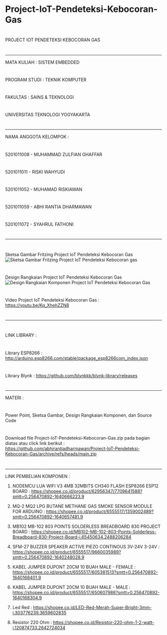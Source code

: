 # Project-IoT-Pendeteksi-Kebocoran-Gas
#
PROJECT IOT PENDETEKSI KEBOCORAN GAS
#
------------------------------------
MATA KULIAH            : SISTEM EMBEDDED   
#
PROGRAM STUDI          : TEKNIK KOMPUTER
#
FAKULTAS               : SAINS & TEKNOLOGI
#
UNIVERSITAS TEKNOLOGI YOGYAKARTA
#
#
------------------------------------
NAMA ANGGOTA KELOMPOK :
#
5201011008 - MUHAMMAD ZULFIAN GHAFFAR
#
5201011011 - RISKI WAHYUDI
#
5201011052 - MUHAMAD RISKIAWAN
#
5201011059 - ABHI RANTIA DHARMAWAN
#
5201011072 - SYAHRUL FATHONI
#
#
------------------------------------
#
Sketsa Gambar Fritzing Project IoT Pendeteksi Kebocoran Gas
![Sketsa Gambar Fritzing Project IoT Pendeteksi Kebocoran gas](https://user-images.githubusercontent.com/95741394/148487473-8021986b-7176-4db0-a1a0-c98e23f74871.png)
#
Design Rangkaian Project IoT Pendeteksi Kebocoran Gas
![Design Rangkaian Komponen Project IoT Pendeteksi Kebocoran Gas](https://user-images.githubusercontent.com/95741394/148487467-fc41add4-bd83-4418-8d3c-b960c579c5c3.jpeg)
#
Video Project IoT Pendeteksi Kebocoran Gas : https://youtu.be/Kq_XhehZZN8
#
#
------------------------------------
#
LINK LIBRARY :
#
Library ESP8266 : http://arduino.esp8266.com/stable/package_esp8266com_index.json
#
Library Blynk : https://github.com/blynkkk/blynk-library/releases
#
#
------------------------------------
MATERI :
#
Power Point, Sketsa Gambar, Design Rangkaian Komponen, dan Source Code
#
Download file Project-IoT-Pendeteksi-Kebocoran-Gas.zip pada bagian diatas atau click link berikut : 
https://github.com/abhirantiadharmawan/Project-IoT-Pendeteksi-Kebocoran-Gas/archive/refs/heads/main.zip
#
#
------------------------------------
LINK PEMBELIAN KOMPONEN :
1. NODEMCU LUA WIFI V3 4MB 32MBITS CH340 FLASH ESP8266 ESP12 BOARD :
https://shopee.co.id/product/62956347/7709641588?smtt=0.256470892-1640666223.9

2. MQ-2 MQ2 LPG BUTANE METHANE GAS SMOKE SENSOR MODULE FOR ARDUINO :
https://shopee.co.id/product/6555517/1359002489?smtt=0.256470892-1640657481.9

3. MB102 MB-102 803 POINTS SOLDERLESS BREADBOARD 830 PROJECT BOARD : 
https://shopee.co.id/MB102-MB-102-803-Points-Solderless-Breadboard-830-Project-Board-i.65450634.2488206284

4. SFM-27 BUZZER SPEAKER ACTIVE PIEZO CONTINOUS 3V-24V 3-24V :
https://shopee.co.id/product/6555517/9660035989?smtt=0.256470892-1640248028.9

5. KABEL JUMPER DUPONT 20CM 10 BUAH MALE - FEMALE :
https://shopee.co.id/product/6555517/605381513?smtt=0.256470892-1640168401.9

6. KABEL JUMPER DUPONT 20CM 10 BUAH MALE - MALE :
https://shopee.co.id/product/6555517/650607986?smtt=0.256470892-1640168304.9

7. Led Red : 
https://shopee.co.id/LED-Red-Merah-Super-Bright-3mm-i.303776239.3659602835

8. Resistor 220 Ohm :
https://shopee.co.id/Resistor-220-ohm-1-2-watt-i.120874733.2642724034
